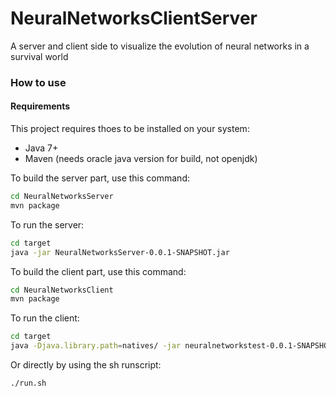 # NeuralNetworksClientServer
A server and client side to visualize the evolution of neural networks in a survival world

### How to use
#### Requirements
This project requires thoes to be installed on your system:
- Java 7+
- Maven (needs oracle java version for build, not openjdk)

To build the server part, use this command:
```bash
cd NeuralNetworksServer
mvn package
```
To run the server:
```bash
cd target
java -jar NeuralNetworksServer-0.0.1-SNAPSHOT.jar
```
To build the client part, use this command:
```bash
cd NeuralNetworksClient
mvn package
```
To run the client:
```bash
cd target
java -Djava.library.path=natives/ -jar neuralnetworkstest-0.0.1-SNAPSHOT.jar
```
Or directly by using the sh runscript:
```bash
./run.sh
```
